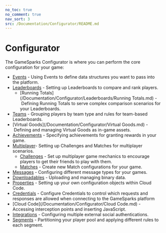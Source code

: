 ```yaml
---
no_toc: true
no_comment: true
nav_sort: 3
src: /Documentation/Configurator/README.md
---
```


# Configurator

The GameSparks Configurator is where you can perform the core configuration for your game:
* [Events](/Documentation/Configurator/Events.md) - Using Events to define data structures you want to pass into the platform.
* [Leaderboards](/Documentation/Configurator/Leaderboards/README.md) - Setting up Leaderboards to compare and rank players.
  * [Running Totals](/Documentation/Configurator/Leaderboards/Running Totals.md) - Defining Running Totals to serve complex comparison scenarios for your Leaderboards.
* [Teams](/Documentation/Configurator/Teams.md) - Grouping players by team type and rules for team-based Leaderboards.
* [Virtual Goods](/Documentation/Configurator/Virtual Goods.md) - Defining and managing Virtual Goods as in-game assets.
* [Achievements](/Documentation/Configurator/Achievements.md) - Specifying achievements for granting rewards in your game.
* [Multiplayer](/Documentation/Configurator/Multiplayer/README.md)- Setting up Challenges and Matches for multiplayer scenarios.
  * [Challenges](/Documentation/Configurator/Multiplayer/Challenges.md) - Set up multiplayer game mechanics to encourage players to get their friends to play with them.
  * [Matches](/Documentation/Configurator/Multiplayer/Matches.md) - Create new Match configurations for your game.
* [Messages](/Documentation/Configurator/Messages.md) - Configuring different message types for your games.
* [Downloadables](/Documentation/Configurator/Downloadables.md) - Uploading and managing binary data.
* [Properties](/Documentation/Configurator/Properties.md) - Setting up your own configuration objects within Cloud Code.
* [Credentials](/Documentation/Configurator/Credentials.md) - Configure Credentials to control which requests and responses are allowed when connecting to the GameSparks platform
* [Cloud Code](/Documentation/Configurator/Cloud Code.md) - Accessing interception points and inserting JavaScript.
* [Integrations](/Documentation/Configurator/Integrations.md) - Configuring multiple external social authentications.
* [Segments](/Documentation/Configurator/Segments.md) - Partitioning your player pool and applying different rules to each segment.
